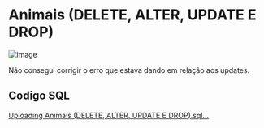 # Animais (DELETE, ALTER, UPDATE E DROP)

![image](https://github.com/soaresy/Animais/assets/144077766/88570afd-f2e0-4b65-b5e9-afa6980d6994)

Não consegui corrigir o erro que estava dando em relação aos updates.

 ## Codigo SQL

[Uploading Animais (DELETE, ALTER, UPDATE E DROP).sql…]()



